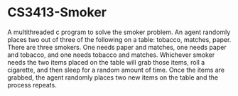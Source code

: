 # CS3413-Smoker
A multithreaded c program to solve the smoker problem.  An agent randomly places two out of three of the following on a table: tobacco, matches, paper.  There are three smokers.  One needs paper and matches, one needs paper and tobacco, and one needs tobacco and matches.  Whichever smoker needs the two items placed on the table will grab those items, roll a cigarette, and then sleep for a random amount of time. Once the items are grabbed, the agent randomly places two new items on the table and the process repeats.
